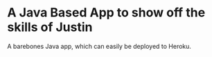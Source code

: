 # A Java Based App to show off the skills of Justin
A barebones Java app, which can easily be deployed to Heroku.

